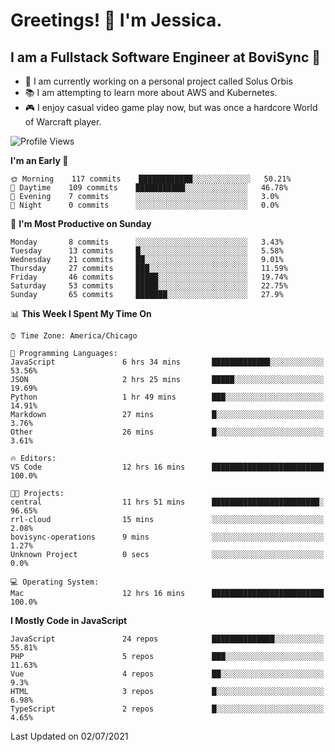 # Greetings! 🧠 I'm Jessica.

## I am a Fullstack Software Engineer at BoviSync 🐄

- 🌟 I am currently working on a personal project called Solus Orbis
- 📚 I am attempting to learn more about AWS and Kubernetes.
- 🎮 I enjoy casual video game play now, but was once a hardcore World of Warcraft player.

<!--START_SECTION:waka-->
![Profile Views](http://img.shields.io/badge/Profile%20Views-0-blue)

**I'm an Early 🐤** 

```text
🌞 Morning    117 commits    ████████████░░░░░░░░░░░░░   50.21% 
🌆 Daytime    109 commits    ███████████░░░░░░░░░░░░░░   46.78% 
🌃 Evening    7 commits      ░░░░░░░░░░░░░░░░░░░░░░░░░   3.0% 
🌙 Night      0 commits      ░░░░░░░░░░░░░░░░░░░░░░░░░   0.0%

```
📅 **I'm Most Productive on Sunday** 

```text
Monday       8 commits      ░░░░░░░░░░░░░░░░░░░░░░░░░   3.43% 
Tuesday      13 commits     █░░░░░░░░░░░░░░░░░░░░░░░░   5.58% 
Wednesday    21 commits     ██░░░░░░░░░░░░░░░░░░░░░░░   9.01% 
Thursday     27 commits     ███░░░░░░░░░░░░░░░░░░░░░░   11.59% 
Friday       46 commits     █████░░░░░░░░░░░░░░░░░░░░   19.74% 
Saturday     53 commits     █████░░░░░░░░░░░░░░░░░░░░   22.75% 
Sunday       65 commits     ███████░░░░░░░░░░░░░░░░░░   27.9%

```


📊 **This Week I Spent My Time On** 

```text
⌚︎ Time Zone: America/Chicago

💬 Programming Languages: 
JavaScript               6 hrs 34 mins       █████████████░░░░░░░░░░░░   53.56% 
JSON                     2 hrs 25 mins       █████░░░░░░░░░░░░░░░░░░░░   19.69% 
Python                   1 hr 49 mins        ███░░░░░░░░░░░░░░░░░░░░░░   14.91% 
Markdown                 27 mins             █░░░░░░░░░░░░░░░░░░░░░░░░   3.76% 
Other                    26 mins             █░░░░░░░░░░░░░░░░░░░░░░░░   3.61%

🔥 Editors: 
VS Code                  12 hrs 16 mins      █████████████████████████   100.0%

🐱‍💻 Projects: 
central                  11 hrs 51 mins      ████████████████████████░   96.65% 
rrl-cloud                15 mins             ░░░░░░░░░░░░░░░░░░░░░░░░░   2.08% 
bovisync-operations      9 mins              ░░░░░░░░░░░░░░░░░░░░░░░░░   1.27% 
Unknown Project          0 secs              ░░░░░░░░░░░░░░░░░░░░░░░░░   0.0%

💻 Operating System: 
Mac                      12 hrs 16 mins      █████████████████████████   100.0%

```

**I Mostly Code in JavaScript** 

```text
JavaScript               24 repos            ██████████████░░░░░░░░░░░   55.81% 
PHP                      5 repos             ███░░░░░░░░░░░░░░░░░░░░░░   11.63% 
Vue                      4 repos             ██░░░░░░░░░░░░░░░░░░░░░░░   9.3% 
HTML                     3 repos             █░░░░░░░░░░░░░░░░░░░░░░░░   6.98% 
TypeScript               2 repos             █░░░░░░░░░░░░░░░░░░░░░░░░   4.65%

```



 Last Updated on 02/07/2021
<!--END_SECTION:waka-->

<!--
**jessikuh/jessikuh** is a ✨ _special_ ✨ repository because its `README.md` (this file) appears on your GitHub profile.

Here are some ideas to get you started:

- 🔭 I’m currently working on ...
- 🌱 I’m currently learning ...
- 👯 I’m looking to collaborate on ...
- 🤔 I’m looking for help with ...
- 💬 Ask me about ...
- 📫 How to reach me: ...
- 😄 Pronouns: ...
- ⚡ Fun fact: ...
-->
